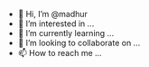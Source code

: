 - 👋 Hi, I’m @madhur
- 👀 I’m interested in ...
- 🌱 I’m currently learning ...
- 💞️ I’m looking to collaborate on ...
- 📫 How to reach me ...

<!---
madhuriOS/madhuriOS is a ✨ special ✨ repository because its `README.md` (this file) appears on your GitHub profile.
You can click the Preview link to take a look at your changes.
--->

